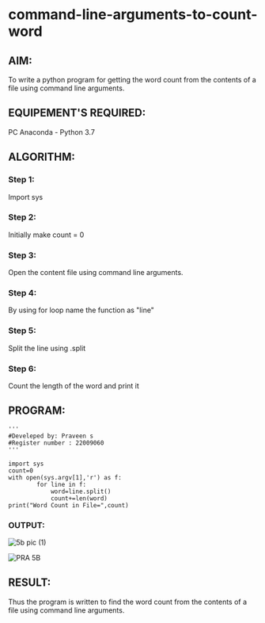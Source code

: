 # command-line-arguments-to-count-word
## AIM:
To write a python program for getting the word count from the contents of a file using command line arguments.
## EQUIPEMENT'S REQUIRED: 
PC
Anaconda - Python 3.7
## ALGORITHM: 
### Step 1:
Import sys

### Step 2:
Initially make count = 0

### Step 3:
Open the content file using command line arguments.

### Step 4:
By using for loop name the function as "line"

### Step 5:
Split the line using .split

### Step 6:
Count the length of the word and print it

## PROGRAM:
```
'''
#Develeped by: Praveen s
#Register number : 22009060
'''

import sys
count=0
with open(sys.argv[1],'r') as f:
        for line in f:
            word=line.split()
            count+=len(word)
print("Word Count in File=",count)
```
### OUTPUT:


![5b pic (1)](https://user-images.githubusercontent.com/120218611/214647455-cf626b4a-b7be-49f0-8c97-b871f0c77f17.png)

![PRA 5B](https://user-images.githubusercontent.com/120218611/214647488-907c587b-06c7-4efc-a192-2ccc31b1da58.png)

## RESULT:
Thus the program is written to find the word count from the contents of a file using command line arguments.
